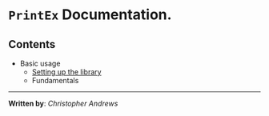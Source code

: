 # **`PrintEx`** Documentation.

## Contents

* Basic usage
  * [Setting up the library](basic-usage/setting-up-the-library.md)
  * Fundamentals

---
**Written by**: *Christopher Andrews*
